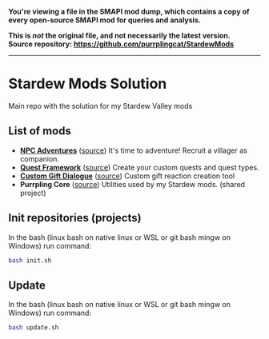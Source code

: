 **You're viewing a file in the SMAPI mod dump, which contains a copy of every open-source SMAPI mod
for queries and analysis.**

**This is _not_ the original file, and not necessarily the latest version.**  
**Source repository: https://github.com/purrplingcat/StardewMods**

----

# Stardew Mods Solution
Main repo with the solution for my Stardew Valley mods

## List of mods

- **[NPC Adventures](https://www.nexusmods.com/stardewvalley/mods/4582)** ([source](https://github.com/purrplingcat/PurrplingMod))
It's time to adventure! Recruit a villager as companion.
- **[Quest Framework](https://www.nexusmods.com/stardewvalley/mods/6414)** ([source](https://github.com/purrplingcat/QuestFramework))
Create your custom quests and quest types.
- **[Custom Gift Dialogue](https://www.nexusmods.com/stardewvalley/mods/7304)** ([source](https://github.com/purrplingcat/StardewMods/tree/master/CustomGiftDialogue)) Custom gift reaction creation tool
- **Purrpling Core** ([source](https://github.com/purrplingcat/PurrplingCore)) Utilities used by my Stardew mods. (shared project)

## Init repositories (projects)

In the bash (linux bash on native linux or WSL or git bash mingw on Windows) run command:

```bash
bash init.sh
```

## Update

In the bash (linux bash on native linux or WSL or git bash mingw on Windows) run command:

```bash
bash update.sh
```
